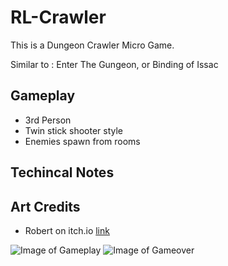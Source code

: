 # RL-Crawler
 
This is a Dungeon Crawler Micro Game.

Similar to : Enter The Gungeon, or Binding of Issac

## Gameplay 

- 3rd Person
- Twin stick shooter style
- Enemies spawn from rooms

## Techincal Notes


## Art Credits

- Robert on itch.io [link](https://0x72.itch.io/16x16-dungeon-tileset)

![Image of Gameplay](https://octodex.github.com/images/yaktocat.png)
![Image of Gameover](https://octodex.github.com/images/yaktocat.png)
